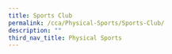 ```yaml
---
title: Sports Club
permalink: /cca/Physical-Sports/Sports-Club/
description: ""
third_nav_title: Physical Sports
---
```

